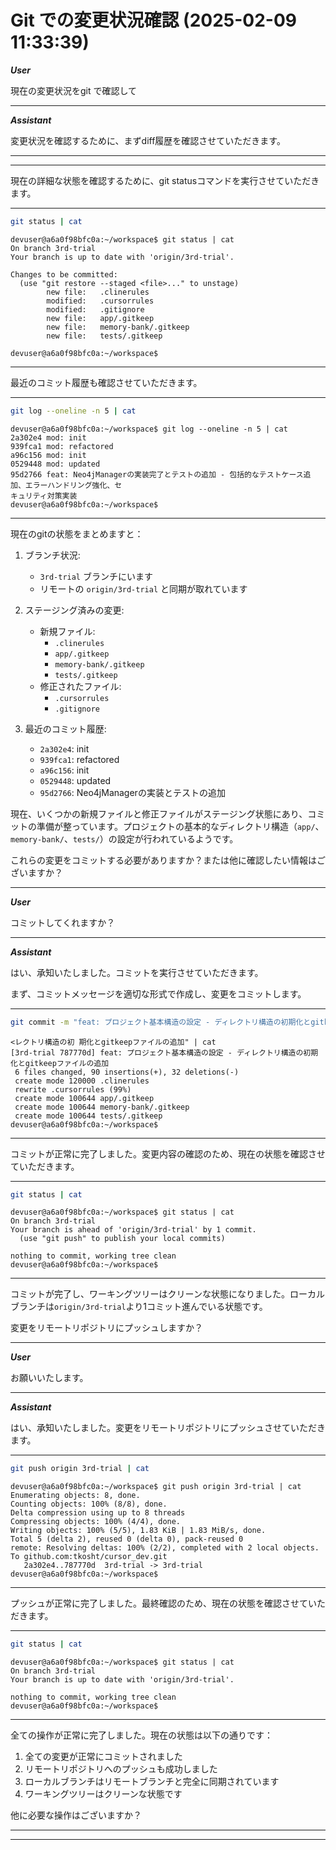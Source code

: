 <!-- Generated by SpecStory -->

# Git での変更状況確認 (2025-02-09 11:33:39)

_**User**_

現在の変更状況をgit で確認して

---

_**Assistant**_

変更状況を確認するために、まずdiff履歴を確認させていただきます。

---



---



現在の詳細な状態を確認するために、git statusコマンドを実行させていただきます。

---

```bash
git status | cat
```

```
devuser@a6a0f98bfc0a:~/workspace$ git status | cat
On branch 3rd-trial
Your branch is up to date with 'origin/3rd-trial'.

Changes to be committed:
  (use "git restore --staged <file>..." to unstage)
        new file:   .clinerules
        modified:   .cursorrules
        modified:   .gitignore
        new file:   app/.gitkeep
        new file:   memory-bank/.gitkeep
        new file:   tests/.gitkeep

devuser@a6a0f98bfc0a:~/workspace$
```

---



最近のコミット履歴も確認させていただきます。

---

```bash
git log --oneline -n 5 | cat
```

```
devuser@a6a0f98bfc0a:~/workspace$ git log --oneline -n 5 | cat
2a302e4 mod: init
939fca1 mod: refactored
a96c156 mod: init
0529448 mod: updated
95d2766 feat: Neo4jManagerの実装完了とテストの追加 - 包括的なテストケース追加、エラーハンドリング強化、セ
キュリティ対策実装
devuser@a6a0f98bfc0a:~/workspace$
```

---



現在のgitの状態をまとめますと：

1. ブランチ状況:
   - `3rd-trial` ブランチにいます
   - リモートの `origin/3rd-trial` と同期が取れています

2. ステージング済みの変更:
   - 新規ファイル:
     - `.clinerules`
     - `app/.gitkeep`
     - `memory-bank/.gitkeep`
     - `tests/.gitkeep`
   - 修正されたファイル:
     - `.cursorrules`
     - `.gitignore`

3. 最近のコミット履歴:
   - `2a302e4`: init
   - `939fca1`: refactored
   - `a96c156`: init
   - `0529448`: updated
   - `95d2766`: Neo4jManagerの実装とテストの追加

現在、いくつかの新規ファイルと修正ファイルがステージング状態にあり、コミットの準備が整っています。プロジェクトの基本的なディレクトリ構造（`app/`、`memory-bank/`、`tests/`）の設定が行われているようです。

これらの変更をコミットする必要がありますか？または他に確認したい情報はございますか？

---

_**User**_

コミットしてくれますか？

---

_**Assistant**_

はい、承知いたしました。コミットを実行させていただきます。

まず、コミットメッセージを適切な形式で作成し、変更をコミットします。

---

```bash
git commit -m "feat: プロジェクト基本構造の設定 - ディレクトリ構造の初期化とgitkeepファイルの追加" | cat
```

```
<レクトリ構造の初 期化とgitkeepファイルの追加" | cat
[3rd-trial 787770d] feat: プロジェクト基本構造の設定 - ディレクトリ構造の初期化とgitkeepファイルの追加
 6 files changed, 90 insertions(+), 32 deletions(-)
 create mode 120000 .clinerules
 rewrite .cursorrules (99%)
 create mode 100644 app/.gitkeep
 create mode 100644 memory-bank/.gitkeep
 create mode 100644 tests/.gitkeep
devuser@a6a0f98bfc0a:~/workspace$
```

---



コミットが正常に完了しました。変更内容の確認のため、現在の状態を確認させていただきます。

---

```bash
git status | cat
```

```
devuser@a6a0f98bfc0a:~/workspace$ git status | cat
On branch 3rd-trial
Your branch is ahead of 'origin/3rd-trial' by 1 commit.
  (use "git push" to publish your local commits)

nothing to commit, working tree clean
devuser@a6a0f98bfc0a:~/workspace$
```

---



コミットが完了し、ワーキングツリーはクリーンな状態になりました。ローカルブランチは`origin/3rd-trial`より1コミット進んでいる状態です。

変更をリモートリポジトリにプッシュしますか？

---

_**User**_

お願いいたします。

---

_**Assistant**_



はい、承知いたしました。変更をリモートリポジトリにプッシュさせていただきます。

---

```bash
git push origin 3rd-trial | cat
```

```
devuser@a6a0f98bfc0a:~/workspace$ git push origin 3rd-trial | cat
Enumerating objects: 8, done.
Counting objects: 100% (8/8), done.
Delta compression using up to 8 threads
Compressing objects: 100% (4/4), done.
Writing objects: 100% (5/5), 1.83 KiB | 1.83 MiB/s, done.
Total 5 (delta 2), reused 0 (delta 0), pack-reused 0
remote: Resolving deltas: 100% (2/2), completed with 2 local objects.
To github.com:tkosht/cursor_dev.git
   2a302e4..787770d  3rd-trial -> 3rd-trial
devuser@a6a0f98bfc0a:~/workspace$
```

---







プッシュが正常に完了しました。最終確認のため、現在の状態を確認させていただきます。

---

```bash
git status | cat
```

```
devuser@a6a0f98bfc0a:~/workspace$ git status | cat
On branch 3rd-trial
Your branch is up to date with 'origin/3rd-trial'.

nothing to commit, working tree clean
devuser@a6a0f98bfc0a:~/workspace$
```

---







全ての操作が正常に完了しました。現在の状態は以下の通りです：

1. 全ての変更が正常にコミットされました
2. リモートリポジトリへのプッシュも成功しました
3. ローカルブランチはリモートブランチと完全に同期されています
4. ワーキングツリーはクリーンな状態です

他に必要な操作はございますか？

---



---

